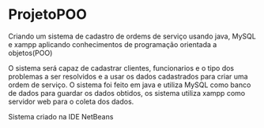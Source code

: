 # ProjetoPOO
Criando um sistema de cadastro de ordems de serviço usando java, MySQL e xampp aplicando conhecimentos de programação orientada a objetos(POO)

O sistema será capaz de cadastrar clientes, funcionarios e o tipo dos problemas a ser resolvidos e a usar os dados cadastrados para criar uma ordem de serviço.
O sistema foi feito em java e utiliza MySQL como banco de dados para guardar os dados obtidos, os sistema utiliza xampp como servidor web para o coleta dos dados.

Sistema criado na IDE NetBeans
